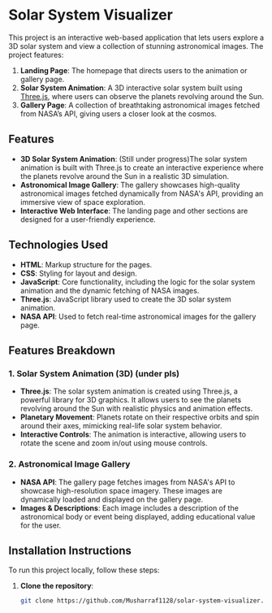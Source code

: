 # Solar System Visualizer

This project is an interactive web-based application that lets users explore a 3D solar system and view a collection of stunning astronomical images. The project features:

1. **Landing Page**: The homepage that directs users to the animation or gallery page.
2. **Solar System Animation**: A 3D interactive solar system built using [Three.js](https://threejs.org/), where users can observe the planets revolving around the Sun.
3. **Gallery Page**: A collection of breathtaking astronomical images fetched from NASA’s API, giving users a closer look at the cosmos.

## Features

- **3D Solar System Animation**: (Still under progress)The solar system animation is built with Three.js to create an interactive experience where the planets revolve around the Sun in a realistic 3D simulation.
- **Astronomical Image Gallery**: The gallery showcases high-quality astronomical images fetched dynamically from NASA's API, providing an immersive view of space exploration.
- **Interactive Web Interface**: The landing page and other sections are designed for a user-friendly experience.

## Technologies Used

- **HTML**: Markup structure for the pages.
- **CSS**: Styling for layout and design.
- **JavaScript**: Core functionality, including the logic for the solar system animation and the dynamic fetching of NASA images.
- **Three.js**: JavaScript library used to create the 3D solar system animation.
- **NASA API**: Used to fetch real-time astronomical images for the gallery page.

## Features Breakdown

### 1. **Solar System Animation (3D)** (under pls)
   - **Three.js**: The solar system animation is created using Three.js, a powerful library for 3D graphics. It allows users to see the planets revolving around the Sun with realistic physics and animation effects.
   - **Planetary Movement**: Planets rotate on their respective orbits and spin around their axes, mimicking real-life solar system behavior.
   - **Interactive Controls**: The animation is interactive, allowing users to rotate the scene and zoom in/out using mouse controls.

### 2. **Astronomical Image Gallery**
   - **NASA API**: The gallery page fetches images from NASA's API to showcase high-resolution space imagery. These images are dynamically loaded and displayed on the gallery page.
   - **Images & Descriptions**: Each image includes a description of the astronomical body or event being displayed, adding educational value for the user.

## Installation Instructions

To run this project locally, follow these steps:

1. **Clone the repository**:
   ```bash
   git clone https://github.com/Musharraf1128/solar-system-visualizer.git
